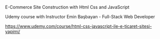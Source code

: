 E-Commerce Site Construction with Html Css and JavaScript

Udemy course with Instructor
Emin Başbayan - Full-Stack Web Developer

https://www.udemy.com/course/html-css-javascript-ile-e-ticaret-sitesi-yapimi/
